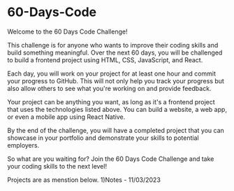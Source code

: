 # 60-Days-Code


Welcome to the 60 Days Code Challenge!

This challenge is for anyone who wants to improve their coding skills and build something meaningful. Over the next 60 days, you will be challenged to build a frontend project using HTML, CSS, JavaScript, and React.

Each day, you will work on your project for at least one hour and commit your progress to GitHub. This will not only help you track your progress but also allow others to see what you're working on and provide feedback.

Your project can be anything you want, as long as it's a frontend project that uses the technologies listed above. You can build a website, a web app, or even a mobile app using React Native.

By the end of the challenge, you will have a completed project that you can showcase in your portfolio and demonstrate your skills to potential employers.

So what are you waiting for? Join the 60 Days Code Challenge and take your coding skills to the next level!

Projects are as menstion below.
1)Notes - 11/03/2023
